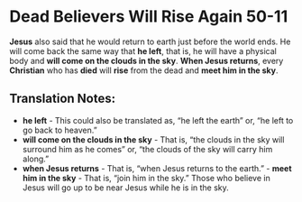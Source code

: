 Dead Believers Will Rise Again 50-11
======================================


**Jesus** also said that he would return to earth just before the world
ends. He will come back the same way that **he left**, that is, he will
have a physical body and **will come on the clouds in the sky**. **When
Jesus returns**, every **Christian** who has **died** will **rise**
from the dead and **meet him in the sky**.

Translation Notes:
------------------

-   **he left** - This could also be translated as, “he left the
earth”
    or, “he left to go back to heaven.”
-   **will come on the clouds in the sky** - That is, “the clouds in the
    sky will surround him as he comes” or, “the clouds of the sky
    will carry him along.”
-   **when Jesus returns** - That is, “when Jesus returns to the
earth.” -   **meet him in the sky** - That is, “join him in the
sky.” Those who
    believe in Jesus will go up to be near Jesus while he is in the sky.

